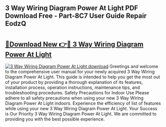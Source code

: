 ## 3 Way Wiring Diagram Power At Light PDF Download Free - Part-8C7 User Guide Repair EodzQ

# <h2><a href="http://dfpu5e.blite.top/?on=3+Way+Wiring+Diagram+Power+At+Light">🔗Download New 👉🔴 3 Way Wiring Diagram Power At Light</a></h2>

[![3 Way Wiring Diagram Power At Light download](https://i.imgur.com/lujVjoI.png)](http://dfpu5e.blite.top/?on=3+Way+Wiring+Diagram+Power+At+Light)
Greetings and welcome to the comprehensive user manual for your newly acquired 3 Way Wiring Diagram Power At Light. This guide is intended to help you get the most out of your product by providing a thorough explanation of its features, installation process, operation instructions, maintenance tips, and troubleshooting procedures. Safety Precautions for Indoor Use Please adhere to all safety precautions when using your new 3 Way Wiring Diagram Power At Light indoors. Experience the efficiency of list of features while using your new 3 Way Wiring Diagram Power At Light. Your Success is Our Priority 3 Way Wiring Diagram Power At Light. We are committed to providing you with the best possible experience.
